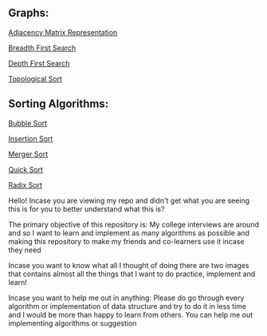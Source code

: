 <h2>Graphs: </h2>

<a href="https://github.com/hem1999/Algorithms/blob/master/Graphs/AdjacencyMatrixRepresentation.py">Adjacency Matrix Representation</a>

<a href="https://github.com/hem1999/Algorithms/blob/master/Graphs/BreadthFirstSearch.py">Breadth First Search</a>

<a href="https://github.com/hem1999/Algorithms/blob/master/Graphs/DepthFirstSearch.py">Depth First Search</a>

<a href="https://github.com/hem1999/Algorithms/blob/master/Graphs/TopologicalSort.py">Topological Sort</a>

<h2>Sorting Algorithms:</h2>

<a href="https://github.com/hem1999/Algorithms/blob/master/Sorting/bubblesort.py">Bubble Sort</a>

<a href="https://github.com/hem1999/Algorithms/blob/master/Sorting/insertionsort.py">Insertion Sort</a>

<a href="https://github.com/hem1999/Algorithms/blob/master/Sorting/merge_sort.py">Merger Sort</a>

<a href="https://github.com/hem1999/Algorithms/blob/master/Sorting/quicksort.py">Quick Sort</a>

<a href="https://github.com/hem1999/Algorithms/blob/master/Sorting/radixsort.py">Radix Sort</a>





















Hello! Incase you are viewing my repo and didn't get what you are seeing this is for you to better understand what this is?

The primary objective of this repository is:
My college interviews are around and so I want to learn and implement as many algorithms as possible and making this repository to make 
my friends and co-learners use it incase they need

Incase you want to know what all I thought of doing there are two images that contains almost all the things that I want to do practice, implement and learn!


Incase you want to help me out in anything:
Please do go through every algorithm or implementation of data structure and try to do it in less time and I would be more than happy to learn from others. You can help me out implementing algorithms or suggestion 
